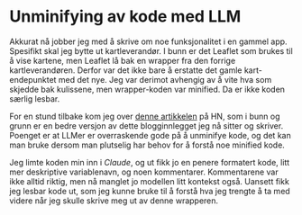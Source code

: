 # Unminifying av kode med LLM
Akkurat nå jobber jeg med å skrive om noe funksjonalitet i en gammel app. Spesifikt skal jeg bytte ut kartleverandør. I bunn er det Leaflet som brukes til å vise kartene, men Leaflet lå bak en wrapper fra den forrige kartleverandøren. Derfor var det ikke bare å erstatte det gamle kart-endepunktet med det nye. Jeg var derimot avhengig av å vite hva som skjedde bak kulissene, men wrapper-koden var minified. Da er ikke koden særlig lesbar.

For en stund tilbake kom jeg over [denne artikkelen](https://glama.ai/blog/2024-08-29-reverse-engineering-minified-code-using-openai) på HN, som i bunn og grunn er en bedre versjon av dette blogginnlegget jeg nå sitter og skriver.
Poenget er at LLMer er overraskende gode på å unminifye kode, og det kan man bruke dersom man plutselig har behov for å forstå noe minified kode.

Jeg limte  koden min inn i _Claude_, og ut fikk jo en penere formatert kode, litt mer deskriptive variablenavn, og noen kommentarer. Kommentarene var ikke alltid riktig, men nå manglet jo modellen litt kontekst også.
Uansett fikk jeg lesbar kode ut, som jeg kunne bruke til å forstå hva jeg trengte å ta med videre når jeg skulle skrive meg ut av denne wrapperen.
